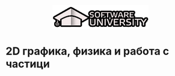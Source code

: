 <p align="center"><a href="https://softuni.bg/">
<img src="https://raw.githubusercontent.com/velialarm/PHP-and-MySQL/master/softuni.png" /></a></p>

# 2D графика, физика и работа с частици

